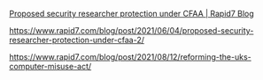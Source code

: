 [Proposed security researcher protection under CFAA | Rapid7 Blog](https://www.rapid7.com/blog/post/2021/06/04/proposed-security-researcher-protection-under-cfaa-2/ )

https://www.rapid7.com/blog/post/2021/06/04/proposed-security-researcher-protection-under-cfaa-2/

https://www.rapid7.com/blog/post/2021/08/12/reforming-the-uks-computer-misuse-act/